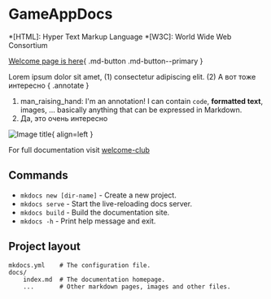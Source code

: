 # GameAppDocs

*[HTML]: Hyper Text Markup Language
*[W3C]: World Wide Web Consortium

[Welcome page is here](https://welcome-club.vercel.app/){ .md-button .md-button--primary }


Lorem ipsum dolor sit amet, (1) consectetur adipiscing elit. (2) А вот тоже интересно
{ .annotate }

1.  man_raising_hand: I'm an annotation! I can contain `code`, __formatted
    text__, images, ... basically anything that can be expressed in Markdown.
2. Да, это очень интересно

![Image title](https://images.unsplash.com/photo-1514897575457-c4db467cf78e?q=80&w=2970&auto=format&fit=crop&ixlib=rb-4.0.3&ixid=M3wxMjA3fDB8MHxwaG90by1wYWdlfHx8fGVufDB8fHx8fA%3D%3D){ align=left }





For full documentation visit [welcome-club](https://welcome-club.vercel.app/)

## Commands

* `mkdocs new [dir-name]` - Create a new project.
* `mkdocs serve` - Start the live-reloading docs server.
* `mkdocs build` - Build the documentation site.
* `mkdocs -h` - Print help message and exit.

## Project layout

    mkdocs.yml    # The configuration file.
    docs/
        index.md  # The documentation homepage.
        ...       # Other markdown pages, images and other files.
